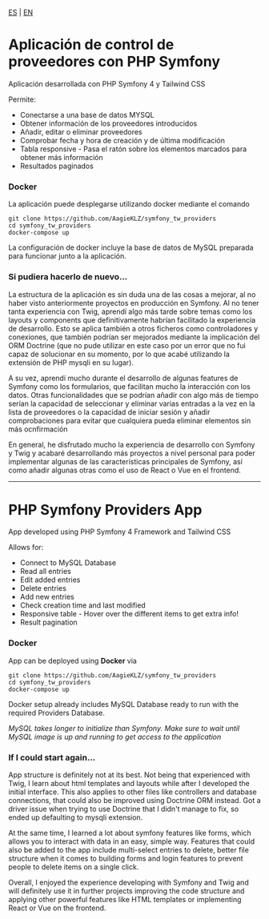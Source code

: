 [ES](#Aplicación-de-control-de-proveedores-con-PHP-Symfony) | [EN](#PHP-Symfony-Providers-App)
# Aplicación de control de proveedores con PHP Symfony

Aplicación desarrollada con PHP Symfony 4 y Tailwind CSS

Permite:
- Conectarse a una base de datos MYSQL
- Obtener información de los proveedores introducidos
- Añadir, editar o eliminar proveedores
- Comprobar fecha y hora de creación y de última modificación
- Tabla responsive - Pasa el ratón sobre los elementos marcados para obtener más información
- Resultados paginados

### Docker

La aplicación puede desplegarse utilizando docker mediante el comando
```shell
git clone https://github.com/AagieKLZ/symfony_tw_providers
cd symfony_tw_providers
docker-compose up
```
La configuración de docker incluye la base de datos de MySQL preparada para funcionar junto a la aplicación.

### Si pudiera hacerlo de nuevo...

La estructura de la aplicación es sin duda una de las cosas a mejorar, al no haber visto anteriormente proyectos en producción en Symfony. Al no tener tanta experiencia con Twig, aprendí algo más tarde sobre temas como los layouts y components que definitivamente habrían facilitado la experiencia de desarrollo. Esto se aplica también a otros ficheros como controladores y conexiones, que también podrían ser mejorados mediante la implicación del ORM Doctrine (que no pude utilizar en este caso por un error que no fui capaz de solucionar en su momento, por lo que acabé utilizando la extensión de PHP mysqli en su lugar).

A su vez, aprendí mucho durante el desarrollo de algunas features de Symfony como los formularios, que facilitan mucho la interacción con los datos. Otras funcionalidades que se podrían añadir con algo más de tiempo serían la capacidad de seleccionar y eliminar varias entradas a la vez en la lista de proveedores o la capacidad de iniciar sesión y añadir comprobaciones para evitar que cualquiera pueda eliminar elementos sin más ocnfirmación

En general, he disfrutado mucho la experiencia de desarrollo con Symfony y Twig y acabaré desarrollando más proyectos a nivel personal para poder implementar algunas de las características principales de Symfony, así como añadir algunas otras como el uso de React o Vue en el frontend.

---

# PHP Symfony Providers App

App developed using PHP Symfony 4 Framework and Tailwind CSS

Allows for:
- Connect to MySQL Database
- Read all entries
- Edit added entries
- Delete entries
- Add new entries
- Check creation time and last modified
- Responsive table - Hover over the different items to get extra info!
- Result pagination


### Docker

App can be deployed using **Docker** via

```shell
git clone https://github.com/AagieKLZ/symfony_tw_providers
cd symfony_tw_providers
docker-compose up
```

Docker setup already includes MySQL Database ready to run with the required Providers Database.

*MySQL takes longer to initialize than Symfony. Make sure to wait until MySQL image is up and running to get access to the application*

### If I could start again...

App structure is definitely not at its best. Not being that experienced with Twig, I learn about html templates and layouts while after I developed the initial interface. This also applies to other files like controllers and database connections, that could also be improved using Doctrine ORM instead. Got a driver issue when trying to use Doctrine that I didn't manage to fix, so ended up defaulting to mysqli extension.

At the same time, I learned a lot about symfony features like forms, which allows you to interact with data in an easy, simple way. Features that could also be added to the app include multi-select entries to delete, better file structure when it comes to building forms and login features to prevent people to delete items on a single click.

Overall, I enjoyed the experience developing with Symfony and Twig and will definitely use it in further projects improving the code structure and applying other powerful features like HTML templates or implementing React or Vue on the frontend.
